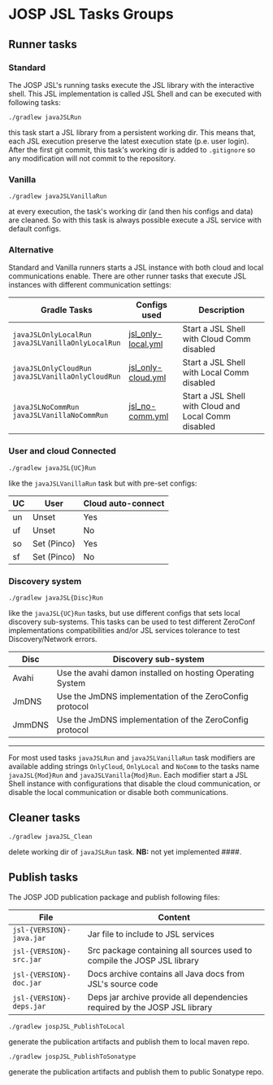 # JOSP JSL Tasks Groups

## Runner tasks

### Standard

The JOSP JSL's running tasks execute the JSL library with the interactive shell.
This JSL implementation is called JSL Shell and can be executed with following
tasks:

```shell
./gradlew javaJSLRun
```

this task start a JSL library from a persistent working dir. This means that,
each JSL execution preserve the latest execution state (p.e. user login). After
the first git commit, this task's working dir is added to ```.gitignore```
so any modification will not commit to the repository.

### Vanilla

```shell
./gradlew javaJSLVanillaRun
```

at every execution, the task's working dir (and then his configs and data)
are cleaned. So with this task is always possible execute a JSL service with
default configs.

### Alternative

Standard and Vanilla runners starts a JSL instance with both cloud and local
communications enable. There are other runner tasks that execute JSL instances
with different communication settings:

| Gradle Tasks                                                   | Configs used                                                  | Description                                          |
|----------------------------------------------------------------|---------------------------------------------------------------|------------------------------------------------------|
| ```javaJSLOnlyLocalRun```<br>```javaJSLVanillaOnlyLocalRun```  | [jsl_only-local.yml](/src/jospJSL/configs/jsl_only-local.yml) | Start a JSL Shell with Cloud Comm disabled           |
| ```javaJSLOnlyCloudRun```<br>```javaJSLVanillaOnlyCloudRun```  | [jsl_only-cloud.yml](/src/jospJSL/configs/jsl_only-cloud.yml) | Start a JSL Shell with Local Comm disabled           |
| ```javaJSLNoCommRun```<br>```javaJSLVanillaNoCommRun```        | [jsl_no-comm.yml](/src/jospJSL/configs/jsl_no-comm.yml)       | Start a JSL Shell with Cloud and Local Comm disabled |

### User and cloud Connected

```shell
./gradlew javaJSL{UC}Run
```

like the ```javaJSLVanillaRun``` task but with pre-set configs:

| UC  | User        | Cloud auto-connect  |
|-----|-------------|---------------------|
| un  | Unset       | Yes                 |
| uf  | Unset       | No                  |
| so  | Set (Pinco) | Yes                 |
| sf  | Set (Pinco) | No                  |

### Discovery system

```shell
./gradlew javaJSL{Disc}Run
```

like the ```javaJSL{UC}Run``` tasks, but use different configs that sets local
discovery sub-systems. This tasks can be used to test different ZeroConf
implementations compatibilities and/or JSL services tolerance to test
Discovery/Network errors.

| Disc    | Discovery sub-system                                      |
|---------|-----------------------------------------------------------|
| Avahi   | Use the avahi damon installed on hosting Operating System |
| JmDNS   | Use the JmDNS implementation of the ZeroConfig protocol   |
| JmmDNS  | Use the JmDNS implementation of the ZeroConfig protocol   |

---
For most used tasks ```javaJSLRun``` and ```javaJSLVanillaRun``` task modifiers
are available adding strings ```OnlyCloud```, ```OnlyLocal``` and ```NoComm```
to the tasks name ```javaJSL{Mod}Run``` and ```javaJSLVanilla{Mod}Run```. Each
modifier start a JSL Shell instance with configurations that disable the cloud
communication, or disable the local communication or disable both communications.

## Cleaner tasks

```shell
./gradlew javaJSL_Clean
```

delete working dir of ```javaJSLRun``` task.
**NB:** not yet implemented ####.

## Publish tasks

The JOSP JOD publication package and publish following files:

| File                         | Content                                                                    |
|------------------------------|----------------------------------------------------------------------------|
| ```jsl-{VERSION}-java.jar``` | Jar file to include to JSL services                                        |
| ```jsl-{VERSION}-src.jar```  | Src package containing all sources used to compile the JOSP JSL library    |
| ```jsl-{VERSION}-doc.jar```  | Docs archive contains all Java docs from JSL's source code                 |
| ```jsl-{VERSION}-deps.jar``` | Deps jar archive provide all dependencies required by the JOSP JSL library |

```shell
./gradlew jospJSL_PublishToLocal
```

generate the publication artifacts and publish them to local maven repo.

```shell
./gradlew jospJSL_PublishToSonatype
```

generate the publication artifacts and publish them to public Sonatype repo.
